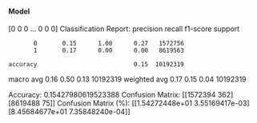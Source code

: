 #### Model
[0 0 0 ... 0 0 0]
Classification Report:
              precision    recall  f1-score   support

           0       0.15      1.00      0.27   1572756
           1       0.17      0.00      0.00   8619563

    accuracy                           0.15  10192319
   macro avg       0.16      0.50      0.13  10192319
weighted avg       0.17      0.15      0.04  10192319

Accuracy: 0.15427980619523388
Confusion Matrix:
[[1572394     362]
 [8619488      75]]
Confusion Matrix (%):
[[1.54272448e+01 3.55169417e-03]
 [8.45684677e+01 7.35848240e-04]]
